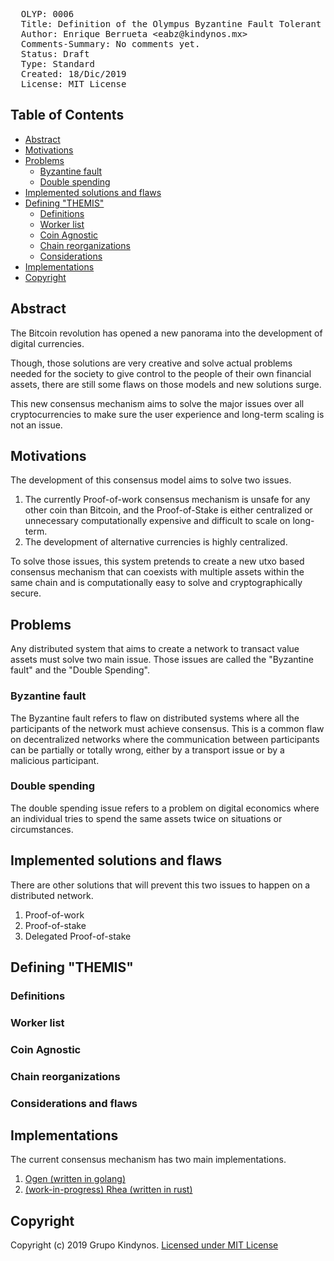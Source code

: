 <pre>
  OLYP: 0006
  Title: Definition of the Olympus Byzantine Fault Tolerant consensus system (THEMIS)
  Author: Enrique Berrueta &lt;eabz@kindynos.mx&gt;
  Comments-Summary: No comments yet.
  Status: Draft
  Type: Standard
  Created: 18/Dic/2019
  License: MIT License
</pre>

## Table of Contents

* [Abstract](#abstract)
* [Motivations](#motivations)
* [Problems](#problems)
    * [Byzantine fault](#byzantine-fault)
    * [Double spending](#double-spending)
* [Implemented solutions and flaws](#implemented-solutions-and-flaws)
* [Defining "THEMIS"](#defining-themis)
    * [Definitions](#definitions)
    * [Worker list](#worker-list)
    * [Coin Agnostic](#coin-agnostic)
    * [Chain reorganizations](#chain-reorganizations)
    * [Considerations](#considerations-and-flaws)
* [Implementations](#implementations)
* [Copyright](#copyright)

## Abstract

The Bitcoin revolution has opened a new panorama into the development of digital currencies.

Though, those solutions are very creative and solve actual problems needed for the society to give control to the people of their own financial assets, there are still some flaws on those models and new solutions surge.

This new consensus mechanism aims to solve the major issues over all cryptocurrencies to make sure the user experience and long-term scaling is not an issue. 
    
## Motivations

The development of this consensus model aims to solve two issues. 

1. The currently Proof-of-work consensus mechanism is unsafe for any other coin than Bitcoin, and the Proof-of-Stake is either centralized or unnecessary computationally expensive and difficult to scale on long-term.
2. The development of alternative currencies is highly centralized.

To solve those issues, this system pretends to create a new utxo based consensus mechanism that can coexists with multiple assets within the same chain and is computationally easy to solve and cryptographically secure.

## Problems

Any distributed system that aims to create a network to transact value assets must solve two main issue. Those issues are called the "Byzantine fault" and the "Double Spending".

### Byzantine fault

The Byzantine fault refers to flaw on distributed systems where all the participants of the network must achieve consensus. This is a common flaw on decentralized networks where the communication between participants can be partially or totally wrong, either by a transport issue or by a malicious participant. 

### Double spending

The double spending issue refers to a problem on digital economics where an individual tries to spend the same assets twice on situations or circumstances.

## Implemented solutions and flaws

There are other solutions that will prevent this two issues to happen on a distributed network. 

1. Proof-of-work
2. Proof-of-stake
3. Delegated Proof-of-stake

## Defining "THEMIS"

### Definitions

### Worker list

### Coin Agnostic

### Chain reorganizations

### Considerations and flaws

## Implementations

The current consensus mechanism has two main implementations. 
1. [Ogen (written in golang)](https://github.com/grupokindynos/ogen)
2. [(work-in-progress) Rhea (written in rust)](https://github.com/grupokindynos/rhea)

    

## Copyright

Copyright (c) 2019 Grupo Kindynos.  [Licensed under MIT License](https://opensource.org/licenses/MIT)